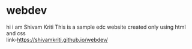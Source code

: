 ﻿# webdev
hi i am Shivam Kriti
This is a sample edc website created only using html and css  
link-https://shivamkriti.github.io/webdev/
